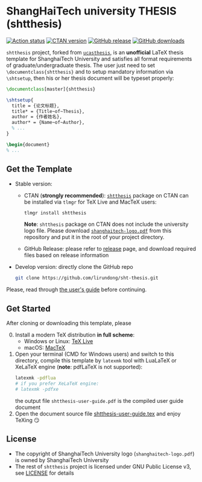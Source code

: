 # ShangHaiTech university THESIS (shtthesis)
[![Action status](https://github.com/lirundong/sht-thesis/workflows/Build/badge.svg)](https://github.com/lirundong/shtthesis/actions)
[![CTAN version](https://img.shields.io/ctan/v/shtthesis)](https://ctan.org/pkg/shtthesis)
[![GitHub release](https://img.shields.io/github/v/release/lirundong/shtthesis)](https://github.com/lirundong/shtthesis/releases/latest)
[![GitHub downloads](https://img.shields.io/github/downloads/lirundong/shtthesis/total)](https://github.com/lirundong/shtthesis/releases)

`shtthesis` project, forked from [`ucasthesis`](https://github.com/mohuangrui/ucasthesis), is an **unofficial** LaTeX thesis template for ShanghaiTech University and satisfies all format requirements of graduate/undergraduate thesis. The user just need to set `\documentclass{shtthesis}` and to setup mandatory information via `\shtsetup`, then his or her thesis document will be typeset properly:
```latex
\documentclass[master]{shtthesis}

\shtsetup{
  title = {论文标题},
  title* = {Title~of~Thesis},
  author = {作者姓名},
  author* = {Name~of~Author},
  % ...
}

\begin{document}
% ...
```

## Get the Template
- Stable version:
  - CTAN (**strongly recommended**): [`shtthesis`](https://ctan.org/pkg/shtthesis) package on CTAN can be installed via `tlmgr` for TeX Live and MacTeX users:
    ```bash
    tlmgr install shtthesis
    ```

    **Note**: `shtthesis` package on CTAN does not include the university logo file. Please download [`shanghaitech-logo.pdf`](https://github.com/lirundong/shtthesis/raw/master/shanghaitech-logo.pdf) from this repository and put it in the root of your project directory.
  - GitHub Release: please refer to [release](https://github.com/lirundong/sht-thesis/releases) page, and download required files based on release information
- Develop version: directly clone the GitHub repo
  ```bash
  git clone https://github.com/lirundong/sht-thesis.git
  ```

Please, read through [the user's guide](shtthesis-user-guide.pdf) before continuing.

## Get Started
After cloning or downloading this template, please

0. Install a modern TeX distribution **in full scheme**:
   - Windows or Linux: [TeX Live](https://www.tug.org/texlive/)
   - macOS: [MacTeX](https://www.tug.org/mactex/)
1. Open your terminal (CMD for Windows users) and switch to this directory, compile this template by `latexmk` tool with LuaLaTeX or XeLaTeX engine (**note**: pdfLaTeX is not supported):
   ```bash
   latexmk -pdflua
   # if you prefer XeLaTeX engine:
   # latexmk -pdfxe
   ```
   the output file `shtthesis-user-guide.pdf` is the compiled user guide document
2. Open the document source file [shtthesis-user-guide.tex](shtthesis-user-guide.tex) and enjoy TeXing :smirk:

## License
- The copyright of ShanghaiTech University logo (`shanghaitech-logo.pdf`) is owned by ShanghaiTech University
- The rest of `shtthesis` project is licensed under GNU Public License v3, see [LICENSE](LICENSE) for details

